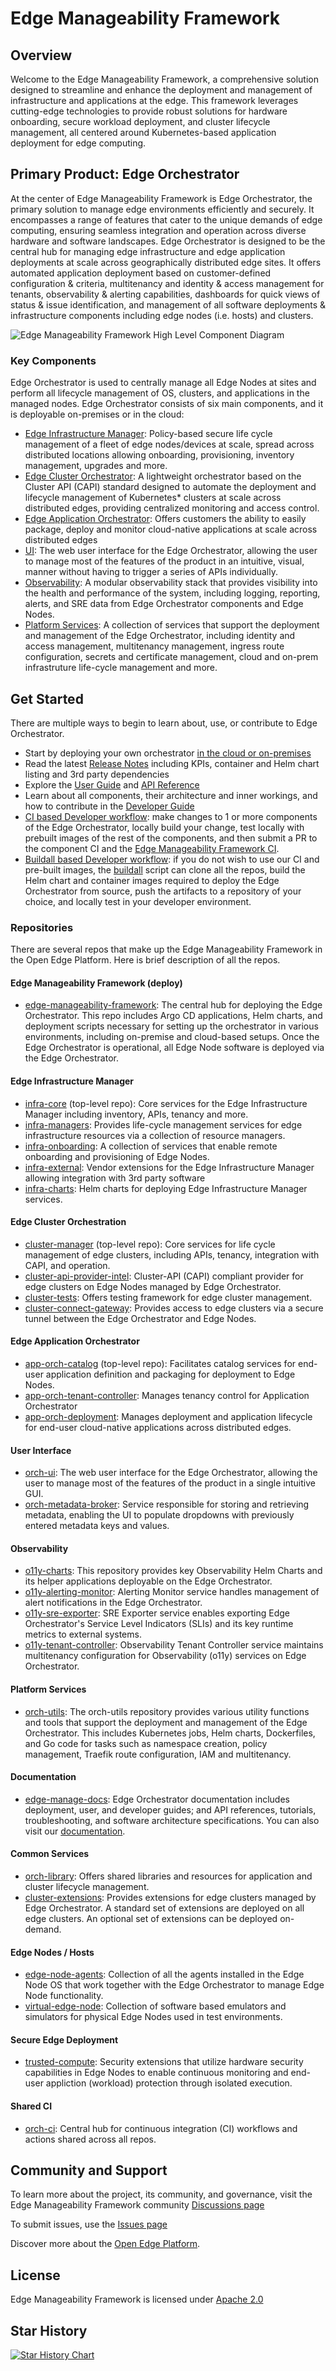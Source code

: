 # Edge Manageability Framework

## Overview

Welcome to the Edge Manageability Framework, a comprehensive solution designed
to streamline and enhance the deployment and management of infrastructure and
applications at the edge. This framework leverages cutting-edge technologies to
provide robust solutions for hardware onboarding, secure workload deployment,
and cluster lifecycle management, all centered around Kubernetes-based
application deployment for edge computing.

## Primary Product: Edge Orchestrator

At the center of Edge Manageability Framework is Edge Orchestrator, the primary
solution to manage edge environments efficiently and securely. It encompasses a
range of features that cater to the unique demands of edge computing, ensuring
seamless integration and operation across diverse hardware and software
landscapes. Edge Orchestrator is designed to be the central hub for managing
edge infrastructure and edge application deployments at scale across
geographically distributed edge sites. It offers automated application
deployment based on customer-defined configuration & criteria, multitenancy and
identity & access management for tenants, observability & alerting capabilities,
dashboards for quick views of status & issue identification, and management of
all software deployments & infrastructure components including edge nodes (i.e.
hosts) and clusters.

![Edge Manageability Framework High Level Component Diagram](docs/Edge_Manageability_Framework_Readme_Image.png)

### Key Components

Edge Orchestrator is used to centrally manage all Edge Nodes at sites and perform all lifecycle management of OS,
clusters, and applications in the managed nodes. Edge Orchestrator consists of six main components, and it is
deployable on-premises or in the cloud:

- [Edge Infrastructure Manager](https://docs.openedgeplatform.intel.com/edge-manage-docs/main/developer_guide/infra_manager/index.html):
Policy-based secure life cycle management of a fleet of edge nodes/devices at scale, spread across distributed
locations allowing onboarding, provisioning, inventory management, upgrades and more.
- [Edge Cluster Orchestrator](https://docs.openedgeplatform.intel.com/edge-manage-docs/main/developer_guide/cluster_orch/index.html):
A lightweight orchestrator based on the Cluster API (CAPI) standard designed to automate the deployment and lifecycle
management of Kubernetes* clusters at scale across distributed edges, providing centralized monitoring and access
control.
- [Edge Application Orchestrator](https://docs.openedgeplatform.intel.com/edge-manage-docs/main/developer_guide/app_orch/index.html):
Offers customers the ability to easily package, deploy and monitor cloud-native applications at scale across
distributed edges
- [UI](https://github.com/open-edge-platform/orch-ui): The web user interface for the Edge Orchestrator, allowing the
user to manage most of the features of the product in an intuitive, visual, manner without having to trigger a series
of APIs individually.
- [Observability](https://docs.openedgeplatform.intel.com/edge-manage-docs/main/developer_guide/observability/index.html):
A modular observability stack that provides visibility into the health and performance of the system, including logging,
reporting, alerts, and SRE data from Edge Orchestrator components and Edge Nodes.
- [Platform Services](https://docs.openedgeplatform.intel.com/edge-manage-docs/main/developer_guide/platform/index.html):
A collection of services that support the deployment and management of the Edge Orchestrator, including identity and
access management, multitenancy management, ingress route configuration, secrets and certificate management, cloud and
on-prem infrastruture life-cycle management and more.

## Get Started

There are multiple ways to begin to learn about, use, or contribute to Edge Orchestrator.

- Start by deploying your own
  orchestrator [in the cloud or on-premises](https://docs.openedgeplatform.intel.com/edge-manage-docs/main/deployment_guide/index.html)
- Read the latest [Release Notes](https://docs.openedgeplatform.intel.com/edge-manage-docs/main/release_notes/index.html)
  including KPIs, container and Helm chart listing and 3rd party dependencies
- Explore the [User Guide](https://docs.openedgeplatform.intel.com/edge-manage-docs/main/user_guide/index.html) and
[API Reference](https://docs.openedgeplatform.intel.com/edge-manage-docs/main/api/index.html)
- Learn about all components, their architecture and inner workings, and how to contribute in
  the [Developer Guide](https://docs.openedgeplatform.intel.com/edge-manage-docs/main/developer_guide/index.html)
- [CI based Developer workflow](https://docs.openedgeplatform.intel.com/edge-manage-docs/main/developer_guide/contributor_guide/index.html):
  make changes to 1 or more components of the Edge Orchestrator, locally build your change, test locally with prebuilt
  images of the rest of the components, and then submit a PR to the component CI and the
  [Edge Manageability Framework CI](https://github.com/open-edge-platform/edge-manageability-framework/actions).
- [Buildall based Developer workflow](https://docs.openedgeplatform.intel.com/edge-manage-docs/main/developer_guide/platform/buildall.html):
  if you do not wish to use our CI and pre-built images, the [buildall](https://github.com/open-edge-platform/edge-manageability-framework/tree/main/buildall)
  script can clone all the repos, build the Helm chart and container images required to deploy the Edge Orchestrator
  from source, push the artifacts to a repository of your choice, and locally test in your developer environment.

### Repositories

There are several repos that make up the Edge Manageability Framework in the Open Edge Platform.
Here is brief description of all the repos.

#### Edge Manageability Framework (deploy)

- [edge-manageability-framework](https://github.com/open-edge-platform/edge-manageability-framework):
  The central hub for deploying the Edge Orchestrator. This repo includes Argo CD
  applications, Helm charts, and deployment scripts necessary for setting up the
  orchestrator in various environments, including on-premise and cloud-based
  setups. Once the Edge Orchestrator is operational, all Edge Node software is deployed via the Edge Orchestrator.

#### Edge Infrastructure Manager

- [infra-core](https://github.com/open-edge-platform/infra-core) (top-level repo): Core services
  for the Edge Infrastructure Manager including inventory, APIs, tenancy and more.
- [infra-managers](https://github.com/open-edge-platform/infra-managers):
  Provides life-cycle management services for edge infrastructure resources via a collection of resource managers.
- [infra-onboarding](https://github.com/open-edge-platform/infra-onboarding):
  A collection of services that enable remote onboarding and provisioning of Edge Nodes.
- [infra-external](https://github.com/open-edge-platform/infra-external):
  Vendor extensions for the Edge Infrastructure Manager allowing integration with 3rd party software
- [infra-charts](https://github.com/open-edge-platform/infra-charts): Helm
  charts for deploying Edge Infrastructure Manager services.

#### Edge Cluster Orchestration

- [cluster-manager](https://github.com/open-edge-platform/cluster-manager) (top-level repo):
  Core services for life cycle management of edge clusters, including APIs, tenancy, integration with CAPI, and operation.
- [cluster-api-provider-intel](https://github.com/open-edge-platform/cluster-api-provider-intel):
  Cluster-API (CAPI) compliant provider for edge clusters on Edge Nodes managed by Edge Orchestrator.
- [cluster-tests](https://github.com/open-edge-platform/cluster-tests): Offers
  testing framework for edge cluster management.
- [cluster-connect-gateway](https://github.com/open-edge-platform/cluster-connect-gateway):
  Provides access to edge clusters via a secure tunnel between the Edge Orchestrator and Edge Nodes.

#### Edge Application Orchestrator

- [app-orch-catalog](https://github.com/open-edge-platform/app-orch-catalog) (top-level repo):
  Facilitates catalog services for end-user application definition and packaging for deployment to Edge Nodes.
- [app-orch-tenant-controller](https://github.com/open-edge-platform/app-orch-tenant-controller):
  Manages tenancy control for Application Orchestrator
- [app-orch-deployment](https://github.com/open-edge-platform/app-orch-deployment):
  Manages deployment and application lifecycle for end-user cloud-native
  applications across distributed edges.

#### User Interface

- [orch-ui](https://github.com/open-edge-platform/orch-ui): The web user interface for the Edge Orchestrator, allowing
  the user to manage most of the features of the product in a single intuitive GUI.
- [orch-metadata-broker](https://github.com/open-edge-platform/orch-metadata-broker):
  Service responsible for storing and retrieving metadata, enabling the UI to populate dropdowns with previously
  entered metadata keys and values.

#### Observability

- [o11y-charts](https://github.com/open-edge-platform/o11y-charts): This
  repository provides key Observability Helm Charts and its helper applications
  deployable on the Edge Orchestrator.
- [o11y-alerting-monitor](https://github.com/open-edge-platform/o11y-alerting-monitor):
  Alerting Monitor service handles management of alert notifications in the Edge
  Orchestrator.
- [o11y-sre-exporter](https://github.com/open-edge-platform/o11y-sre-exporter):
  SRE Exporter service enables exporting Edge Orchestrator's Service Level
  Indicators (SLIs) and its key runtime metrics to external systems.
- [o11y-tenant-controller](https://github.com/open-edge-platform/o11y-tenant-controller):
  Observability Tenant Controller service maintains multitenancy configuration
  for Observability (o11y) services on Edge Orchestrator.

#### Platform Services

- [orch-utils](https://github.com/open-edge-platform/orch-utils): The orch-utils
  repository provides various utility functions and tools that support the
  deployment and management of the Edge Orchestrator. This includes Kubernetes
  jobs, Helm charts, Dockerfiles, and Go code for tasks such as namespace
  creation, policy management, Traefik route configuration, IAM and multitenancy.

#### Documentation

- [edge-manage-docs](https://github.com/open-edge-platform/edge-manage-docs): Edge
  Orchestrator documentation includes deployment, user, and developer guides; and API references, tutorials,
  troubleshooting, and software architecture specifications. You can also visit our
  [documentation](https://docs.openedgeplatform.intel.com/edge-manage-docs/main/index.html).

#### Common Services

- [orch-library](https://github.com/open-edge-platform/orch-library): Offers
  shared libraries and resources for application and cluster lifecycle
  management.
- [cluster-extensions](https://github.com/open-edge-platform/cluster-extensions):
  Provides extensions for edge clusters managed by Edge Orchestrator. A standard set of extensions are deployed on all
  edge clusters.
  An optional set of extensions can be deployed on-demand.

#### Edge Nodes / Hosts

- [edge-node-agents](https://github.com/open-edge-platform/edge-node-agents):
  Collection of all the agents installed in the Edge Node OS that work together with the Edge Orchestrator to manage
  Edge Node functionality.
- [virtual-edge-node](https://github.com/open-edge-platform/virtual-edge-node):
  Collection of software based emulators and simulators for physical Edge Nodes used in test environments.

#### Secure Edge Deployment

- [trusted-compute](https://github.com/open-edge-platform/trusted-compute):
  Security extensions that utilize hardware security capabilities in Edge Nodes to enable continuous monitoring
  and end-user appliction (workload) protection through isolated execution.

#### Shared CI

- [orch-ci](https://github.com/open-edge-platform/orch-ci):
  Central hub for continuous integration (CI) workflows and actions shared across all repos.

## Community and Support

To learn more about the project, its community, and governance, visit
the Edge Manageability Framework community [Discussions page](https://github.com/open-edge-platform/edge-manageability-framework/discussions)

To submit issues, use the [Issues page](https://github.com/open-edge-platform/edge-manageability-framework/issues)

Discover more about the [Open Edge Platform](https://github.com/open-edge-platform).

## License

Edge Manageability Framework is licensed
under [Apache 2.0](http://www.apache.org/licenses/LICENSE-2.0)

## Star History

[![Star History Chart](https://api.star-history.com/svg?repos=open-edge-platform/edge-manageability-framework&type=Date)](https://www.star-history.com/#open-edge-platform/edge-manageability-framework&Date)
